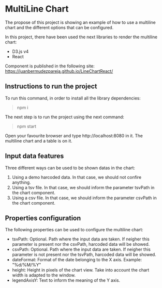 # MultiLine Chart

The propose of this project is showing an example of how to use a multiline chart and the different options that can be configured.

In this project, there have been used the next libraries to render the multiline chart:
* D3.js v4
* React

Component is published in the following site: https://juanbermudezpareja.github.io/LineChartReact/

## Instructions to run the project
To run this command, in order to install all the library dependencies:

>npm i

The next step is to run the project using the next command:

>npm start

Open your favourite browser and type http://localhost:8080 in it. The multiline chart and a table is on it.

## Input data features
Three different ways can be used to be shown datas in the chart:

1. Using a demo harcoded data. In that case, we should not confire anything.
2. Using a tsv file. In that case, we should inform the 
parameter tsvPath in the chart component.
3. Using a csv file. In that case, we should inform the parameter csvPath in the chart component.

## Properties configuration

The following properties can be used to configure the multiline chart:

* tsvPath: Optional. Path where the input data are taken. If neigher this parameter is present nor the csvPath, harcoded data will be showed. 
* csvPath: Optional. Path where the input data are taken. If neigher this parameter is not present nor the tsvPath, harcoded data will be showed.
* dateFormat: Format of the date belonging to the X axis.
Example: "%d/%M/%Y"
* height: Height in pixels of the chart view. Take into account the chart width is adapted to the window.
* legendAxisY: Text to inform the meaning of the Y axis. 
